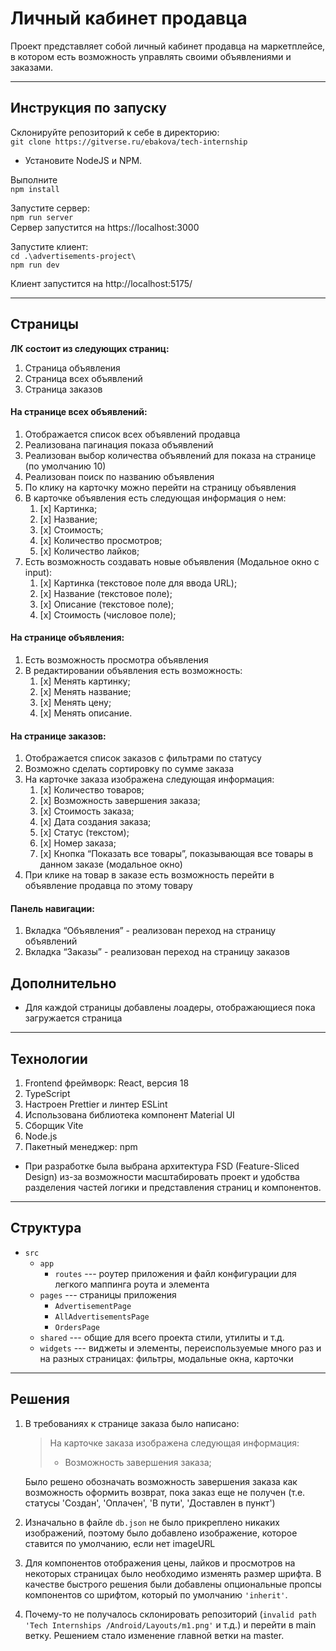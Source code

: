 # Личный кабинет продавца
Проект представляет собой личный кабинет продавца на маркетплейсе, в котором есть возможность управлять своими объявлениями и заказами.

---
## Инструкция по запуску
Склонируйте репозиторий к себе в директорию: \
`git clone https://gitverse.ru/ebakova/tech-internship`

* Установите NodeJS и NPM.

Выполните \
`npm install`

Запустите сервер:\
`npm run server` \
Сервер запустится на https://localhost:3000

Запустите клиент:\
`cd .\advertisements-project\`\
`npm run dev`

Клиент запустится на http://localhost:5175/

---

## Страницы
**ЛК состоит из следующих страниц:**
1. Страница объявления
2. Страница всех объявлений
3. Страница заказов

#### На странице всех объявлений:
1. Отображается список всех объявлений продавца
2. Реализована пагинация показа объявлений
3. Реализован выбор количества объявлений для показа на странице (по умолчанию 10)
4. Реализован поиск по названию объявления
5. По клику на карточку можно перейти на страницу объявления
6. В карточке объявления есть следующая информация о нем:
    1. [x] Картинка;
    2. [x] Название;
    3. [x] Стоимость;
    4. [x] Количество просмотров;
    5. [x] Количество лайков;
7. Есть возможность создавать новые объявления (Модальное окно с input):
    1. [x] Картинка (текстовое поле для ввода URL);
    2. [x] Название (текстовое поле);
    3. [x] Описание (текстовое поле);
    4. [x] Стоимость (числовое поле);
#### На странице объявления:
1. Есть возможность просмотра объявления
2. В редактировании объявления есть возможность:
    1. [x] Менять картинку;
    2. [x] Менять название;
    3. [x] Менять цену;
    4. [x] Менять описание.
#### На странице заказов:
1. Отображается список заказов с фильтрами по статусу
2. Возможно сделать сортировку по сумме заказа
3. На карточке заказа изображена следующая информация:
    1. [x] Количество товаров;
    2. [x] Возможность завершения заказа;
    3. [x] Стоимость заказа;
    4. [x] Дата создания заказа;
    5. [x] Статус (текстом);
    6. [x] Номер заказа;
    7. [x] Кнопка “Показать все товары”, показывающая все товары в данном заказе (модальное окно)
4. При клике на товар в заказе есть возможность перейти в объявление продавца по этому товару

#### Панель навигации:
1. Вкладка “Объявления” - реализован переход на страницу объявлений
2. Вкладка “Заказы” - реализован переход на страницу заказов

## Дополнительно
* Для каждой страницы добавлены лоадеры, отображающиеся пока загружается страница

---

## Технологии
1. Frontend фреймворк: React, версия 18
2. TypeScript
3. Настроен Prettier и линтер ESLint
4. Использована библиотека компонент Material UI
5. Сборщик Vite
6. Node.js
7. Пакетный менеджер: npm  

* При разработке была выбрана архитектура FSD (Feature-Sliced Design) из-за возможности масштабировать проект и удобства разделения частей логики и представления страниц и компонентов.

---
## Структура
* `src`
  * `app`
    * `routes` --- роутер приложения и файл конфигурации для легкого маппинга роута и элемента 
  * `pages` --- страницы приложения
    * `AdvertisementPage`
    * `AllAdvertisementsPage`
    * `OrdersPage`
  * `shared` --- общие для всего проекта стили, утилиты и т.д.
  * `widgets` --- виджеты и элементы, переиспользуемые много раз и на разных страницах: фильтры, модальные окна, карточки

---

## Решения
1. В требованиях к странице заказа было написано:
   > На карточке заказа изображена следующая информация:
   > * Возможность завершения заказа;

   Было решено обозначать возможность завершения заказа как возможность оформить возврат, пока заказ еще не получен (т.е. статусы 'Создан', 'Оплачен', 'В пути', 'Доставлен в пункт')
2. Изначально в файле `db.json` не было прикреплено никаких изображений, поэтому было добавлено изображение, которое ставится по умолчанию, если нет imageURL
3. Для компонентов отображения цены, лайков и просмотров на некоторых страницах было необходимо изменять размер шрифта. В качестве быстрого решения были добавлены опциональные пропсы компонентов со шрифтом, который по умолчанию `'inherit'`.
4. Почему-то не получалось склонировать репозиторий (`invalid path 'Tech Internships /Android/Layouts/m1.png'` и т.д.) и перейти в main ветку. Решением стало изменение главной ветки на master.

